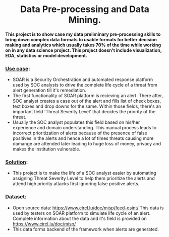 # <center>Data Pre-processing and Data Mining.</center>
#### This project is to show case my data preliminary pre-processing skills to bring down complex data formats to usable formats for better decision making and analytics which usually takes 70% of the time while working on in any data science project. This project doesn't include visualization, EDA, statistics or model development.

### <u>Use case</u>: 
- SOAR is a Security Orchestration and automated response platform used by SOC analysts to drive the complete life cycle of a threat from alert generation till it's remediation. 
- The first functionality of SOAR platform is recieving an alert. There after, SOC analyst creates a case out of the alert and fills list of check boxes, text boxes and drop downs for the same. Within those fields, there's an important field 'Threat Severity Level' that decides the priority of the threat. 
- Usually the SOC analyst populates this field based on his/her experience and domain understanding. This manual process leads to incorrect prioritization of alerts because of the presence of false positives in the alerts and hence a lot of times threats causing more damange are attended later leading to huge loss of money, privacy and makes the institution vulnerable.

### <u>Solution</u>: 
- This project is to make the life of a SOC analyst easier by automating assigning Threat Severity Level  to help them prioritize the alerts and attend high priority attacks first ignoring false positive alerts.

### <u>Dataset</u>:
- Open source data: https://www.circl.lu/doc/misp/feed-osint/ This data is used by testers on SOAR platform to simulate life cycle of an alert. Complete information about the data and it's field is provided on https://www.circl.lu/doc/misp/
- This data forms backend of the framework when alerts are generated.